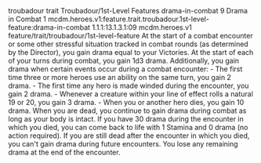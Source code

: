 <ability>
  <metadata>
    <class>troubadour</class>
    <feature_type>trait</feature_type>
    <file_dpath>Troubadour/1st-Level Features</file_dpath>
    <item_id>drama-in-combat</item_id>
    <item_index>9</item_index>
    <item_name>Drama in Combat</item_name>
    <level>1</level>
    <scc>mcdm.heroes.v1:feature.trait.troubadour.1st-level-feature:drama-in-combat</scc>
    <scdc>1.1.1:13.1.3.1:09</scdc>
    <source>mcdm.heroes.v1</source>
    <type>feature/trait/troubadour/1st-level-feature</type>
  </metadata>
  <effects>
    <effect type="mundane">At the start of a combat encounter or some other stressful situation tracked in combat rounds (as determined by the Director), you gain drama equal to your Victories. At the start of each of your turns during combat, you gain 1d3 drama.
Additionally, you gain drama when certain events occur during a combat encounter:
- The first time three or more heroes use an ability on the same turn, you gain 2 drama.
- The first time any hero is made winded during the encounter, you gain 2 drama.
- Whenever a creature within your line of effect rolls a natural 19 or 20, you gain 3 drama.
- When you or another hero dies, you gain 10 drama.
When you are dead, you continue to gain drama during combat as long as your body is intact. If you have 30 drama during the encounter in which you died, you can come back to life with 1 Stamina and 0 drama (no action required). If you are still dead after the encounter in which you died, you can&apos;t gain drama during future encounters.
You lose any remaining drama at the end of the encounter.</effect>
  </effects>
</ability>
